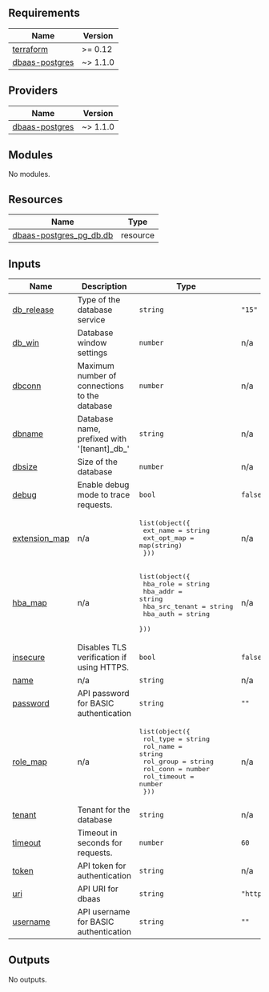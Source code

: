 ## Requirements

| Name | Version |
|------|---------|
| <a name="requirement_terraform"></a> [terraform](#requirement\_terraform) | >= 0.12 |
| <a name="requirement_dbaas-postgres"></a> [dbaas-postgres](#requirement\_dbaas-postgres) | ~> 1.1.0 |

## Providers

| Name | Version |
|------|---------|
| <a name="provider_dbaas-postgres"></a> [dbaas-postgres](#provider\_dbaas-postgres) | ~> 1.1.0 |

## Modules

No modules.

## Resources

| Name | Type |
|------|------|
| [dbaas-postgres_pg_db.db](https://registry.terraform.io/providers/ingenico/dbaas-postgres/latest/docs/resources/pg_db) | resource |

## Inputs

| Name | Description | Type | Default | Required |
|------|-------------|------|---------|:--------:|
| <a name="input_db_release"></a> [db\_release](#input\_db\_release) | Type of the database service | `string` | `"15"` | no |
| <a name="input_db_win"></a> [db\_win](#input\_db\_win) | Database window settings | `number` | n/a | yes |
| <a name="input_dbconn"></a> [dbconn](#input\_dbconn) | Maximum number of connections to the database | `number` | n/a | yes |
| <a name="input_dbname"></a> [dbname](#input\_dbname) | Database name, prefixed with '[tenant]\_db\_' | `string` | n/a | yes |
| <a name="input_dbsize"></a> [dbsize](#input\_dbsize) | Size of the database | `number` | n/a | yes |
| <a name="input_debug"></a> [debug](#input\_debug) | Enable debug mode to trace requests. | `bool` | `false` | no |
| <a name="input_extension_map"></a> [extension\_map](#input\_extension\_map) | n/a | <pre>list(object({<br/>    ext_name    = string<br/>    ext_opt_map = map(string)<br/>  }))</pre> | n/a | yes |
| <a name="input_hba_map"></a> [hba\_map](#input\_hba\_map) | n/a | <pre>list(object({<br/>    hba_role       = string<br/>    hba_addr       = string<br/>    hba_src_tenant = string<br/>    hba_auth       = string<br/>  }))</pre> | n/a | yes |
| <a name="input_insecure"></a> [insecure](#input\_insecure) | Disables TLS verification if using HTTPS. | `bool` | `false` | no |
| <a name="input_name"></a> [name](#input\_name) | n/a | `string` | n/a | yes |
| <a name="input_password"></a> [password](#input\_password) | API password for BASIC authentication | `string` | `""` | no |
| <a name="input_role_map"></a> [role\_map](#input\_role\_map) | n/a | <pre>list(object({<br/>    rol_type    = string<br/>    rol_name    = string<br/>    rol_group   = string<br/>    rol_conn    = number<br/>    rol_timeout = number<br/>  }))</pre> | n/a | yes |
| <a name="input_tenant"></a> [tenant](#input\_tenant) | Tenant for the database | `string` | n/a | yes |
| <a name="input_timeout"></a> [timeout](#input\_timeout) | Timeout in seconds for requests. | `number` | `60` | no |
| <a name="input_token"></a> [token](#input\_token) | API token for authentication | `string` | n/a | yes |
| <a name="input_uri"></a> [uri](#input\_uri) | API URI for dbaas | `string` | `"https://moldapi.services.core.sb.eu.ginfra.net/deds/api/v1/"` | no |
| <a name="input_username"></a> [username](#input\_username) | API username for BASIC authentication | `string` | `""` | no |

## Outputs

No outputs.
